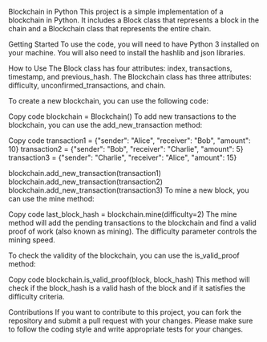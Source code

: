 Blockchain in Python
This project is a simple implementation of a blockchain in Python. It includes a Block class that represents a block in the chain and a Blockchain class that represents the entire chain.

Getting Started
To use the code, you will need to have Python 3 installed on your machine. You will also need to install the hashlib and json libraries.

How to Use
The Block class has four attributes: index, transactions, timestamp, and previous_hash. The Blockchain class has three attributes: difficulty, unconfirmed_transactions, and chain.

To create a new blockchain, you can use the following code:

Copy code
blockchain = Blockchain()
To add new transactions to the blockchain, you can use the add_new_transaction method:

Copy code
transaction1 = {"sender": "Alice", "receiver": "Bob", "amount": 10}
transaction2 = {"sender": "Bob", "receiver": "Charlie", "amount": 5}
transaction3 = {"sender": "Charlie", "receiver": "Alice", "amount": 15}

blockchain.add_new_transaction(transaction1)
blockchain.add_new_transaction(transaction2)
blockchain.add_new_transaction(transaction3)
To mine a new block, you can use the mine method:

Copy code
last_block_hash = blockchain.mine(difficulty=2)
The mine method will add the pending transactions to the blockchain and find a valid proof of work (also known as mining). The difficulty parameter controls the mining speed.

To check the validity of the blockchain, you can use the is_valid_proof method:

Copy code
blockchain.is_valid_proof(block, block_hash)
This method will check if the block_hash is a valid hash of the block and if it satisfies the difficulty criteria.

Contributions
If you want to contribute to this project, you can fork the repository and submit a pull request with your changes. Please make sure to follow the coding style and write appropriate tests for your changes.